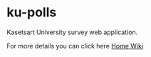 # ku-polls

Kasetsart University survey web application.

For more details you can click here [Home Wiki](../../wiki/home)
